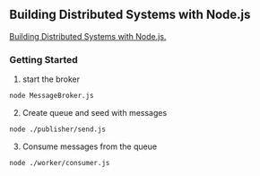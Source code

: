 ## Building Distributed Systems with Node.js

[Building Distributed Systems with Node.js.](https://dev.to/sfundomhlungu/building-distributed-systems-with-nodejs-1b12?preview=1a39684209d6e69fc0c27c3dd7b12c327363fb8b9c9b509c535257f0b935c78e729d816164a8f3c5a49faeaa9cafcf8a8a2f7dd7894757f1c3016ec1)


### Getting Started 


1. start the broker

```bash 
node MessageBroker.js
```

2. Create queue and seed with messages 

```bash
node ./publisher/send.js
```

3. Consume messages from the queue

```bash
node ./worker/consumer.js
```